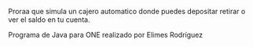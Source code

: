 ﻿Proraa que simula un cajero automatico donde puedes depositar
retirar o ver el saldo en tu cuenta.
 
Programa de Java para ONE realizado por Elimes Rodríguez
